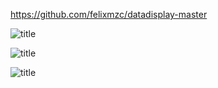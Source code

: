 https://github.com/felixmzc/datadisplay-master


![](https://github.com/felixmzc/Huatec-Team/blob/master/2018-05-17/mazhichao/0.PNG "title")


![](https://github.com/felixmzc/Huatec-Team/blob/master/2018-05-17/mazhichao/1.PNG "title")


![](https://github.com/felixmzc/Huatec-Team/blob/master/2018-05-17/mazhichao/2.PNG "title")
